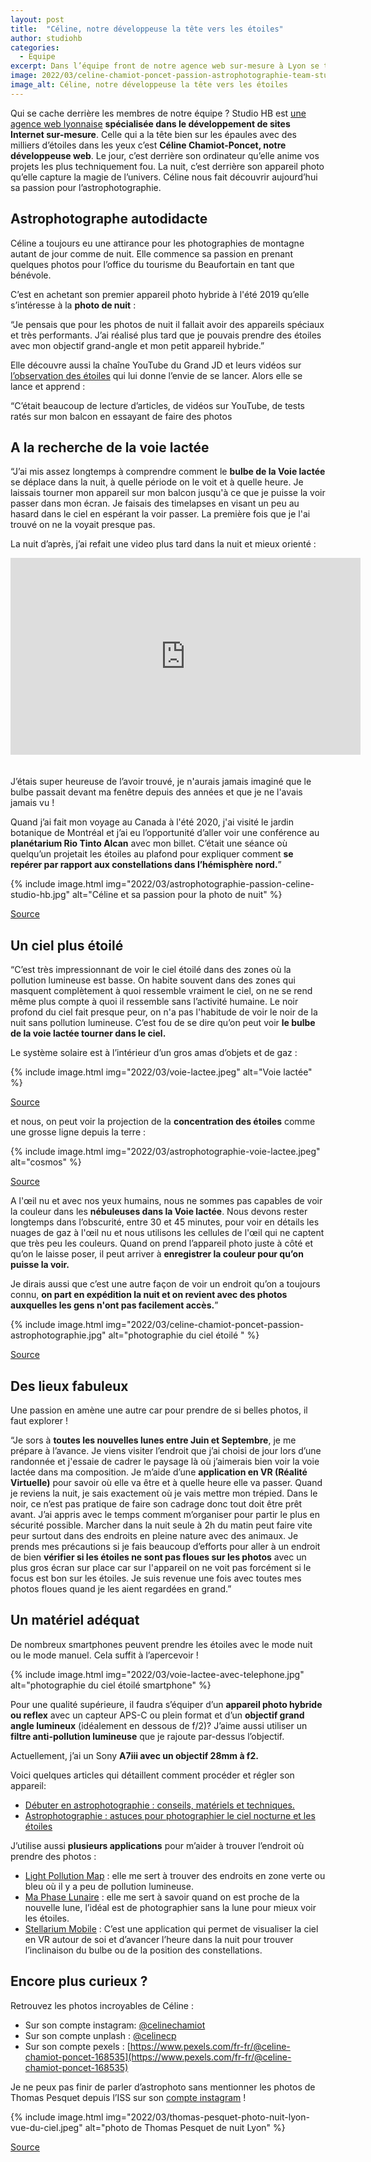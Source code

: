 ```yaml
---
layout: post
title:  "Céline, notre développeuse la tête vers les étoiles"
author: studiohb
categories:
  - Equipe
excerpt: Dans l’équipe front de notre agence web sur-mesure à Lyon se trouve Céline. Découvrez son discours passionnant sur l’astrophotographie.
image: 2022/03/celine-chamiot-poncet-passion-astrophotographie-team-studio-hb.jpg
image_alt: Céline, notre développeuse la tête vers les étoiles
---
```


Qui se cache derrière les membres de notre équipe ? Studio HB est [une agence web lyonnaise](https://www.studio-hb.com/) **spécialisée dans le développement de sites Internet sur-mesure**. Celle qui a la tête bien sur les épaules avec des milliers d’étoiles dans les yeux c’est **Céline Chamiot-Poncet, notre développeuse web**. Le jour, c’est derrière son ordinateur qu’elle anime vos projets les plus techniquement fou. La nuit, c’est derrière son appareil photo qu’elle capture la magie de l’univers. Céline nous fait découvrir aujourd’hui sa passion pour l’astrophotographie.

## Astrophotographe autodidacte

Céline a toujours eu une attirance pour les photographies de montagne autant de jour comme de nuit. Elle commence sa passion en prenant quelques photos pour l’office du tourisme du Beaufortain en tant que bénévole.

C’est en achetant son premier appareil photo hybride à l'été 2019 qu’elle s’intéresse à la **photo de nuit** :

“Je pensais que pour les photos de nuit il fallait avoir des appareils spéciaux et très performants. J’ai réalisé plus tard que je pouvais prendre des étoiles avec mon objectif grand-angle et mon petit appareil hybride.”

Elle découvre aussi la chaîne YouTube du Grand JD et leurs vidéos sur [l’observation des étoiles](https://www.youtube.com/watch?v=6UUQXH_5P60) qui lui donne l’envie de se lancer. Alors elle se lance et apprend :

“C’était beaucoup de lecture d’articles, de vidéos sur YouTube, de tests ratés sur mon balcon en essayant de faire des photos

## A la recherche de la voie lactée

“J’ai mis assez longtemps à comprendre comment le **bulbe de la Voie lactée** se déplace dans la nuit, à quelle période on le voit et à quelle heure. Je laissais tourner mon appareil sur mon balcon jusqu'à ce que je puisse la voir passer dans mon écran. Je faisais des timelapses en visant un peu au hasard dans le ciel en espérant la voir passer. La première fois que je l'ai trouvé on ne la voyait presque pas.

La nuit d’après, j’ai refait une video plus tard dans la nuit et mieux orienté :

<iframe style="display: block;margin: 0 auto;padding-bottom: 20px;" width="560" height="315" src="https://www.youtube.com/embed/Nha-Kfd6loo" title="YouTube video player" frameborder="0" allow="accelerometer; autoplay; clipboard-write; encrypted-media; gyroscope; picture-in-picture" allowfullscreen></iframe>

J’étais super heureuse de l’avoir trouvé, je n'aurais jamais imaginé que le bulbe passait devant ma fenêtre depuis des années et que je ne l'avais jamais vu !

Quand j’ai fait mon voyage au Canada à l'été 2020, j'ai visité le jardin botanique de Montréal et j’ai eu l’opportunité d’aller voir une conférence au **planétarium Rio Tinto Alcan** avec mon billet. C’était une séance où quelqu’un projetait les étoiles au plafond pour expliquer comment **se repérer par rapport aux constellations dans l’hémisphère nord.**”

{% include image.html img="2022/03/astrophotographie-passion-celine-studio-hb.jpg" alt="Céline et sa passion pour la photo de nuit" %}

[Source](https://file1.science-et-vie.com/var/scienceetvie/storage/images/8/5/85060/voie-lactee-mais-combien-elle-bras.jpg?alias=original)

## Un ciel plus étoilé

“C’est très impressionnant de voir le ciel étoilé dans des zones où la pollution lumineuse est basse. On habite souvent dans des zones qui masquent complètement à quoi ressemble vraiment le ciel, on ne se rend même plus compte à quoi il ressemble sans l’activité humaine. Le noir profond du ciel fait presque peur, on n'a pas l'habitude de voir le noir de la nuit sans pollution lumineuse. C’est fou de se dire qu’on peut voir **le bulbe de la voie lactée tourner dans le ciel.**

Le système solaire est à l’intérieur d’un gros amas d’objets et de gaz :

{% include image.html img="2022/03/voie-lactee.jpeg" alt="Voie lactée" %}

[Source](https://file1.science-et-vie.com/var/scienceetvie/storage/images/8/5/85060/voie-lactee-mais-combien-elle-bras.jpg?alias=original)

et nous, on peut voir la projection de la **concentration des étoiles** comme une grosse ligne depuis la terre :

{% include image.html img="2022/03/astrophotographie-voie-lactee.jpeg" alt="cosmos" %}

[Source](https://apod.nasa.gov/apod/ap110520.html)

A l'œil nu et avec nos yeux humains, nous ne sommes pas capables de voir la couleur dans les **nébuleuses dans la Voie lactée**. Nous devons rester longtemps dans l’obscurité, entre 30 et 45 minutes, pour voir en détails les nuages de gaz à l'œil nu et nous utilisons les cellules de l'œil qui ne captent que très peu les couleurs. Quand on prend l’appareil photo juste à côté et qu’on le laisse poser, il peut arriver à **enregistrer la couleur pour qu’on puisse la voir.**

Je dirais aussi que c’est une autre façon de voir un endroit qu’on a toujours connu, **on part en expédition la nuit et on revient avec des photos auxquelles les gens n'ont pas facilement accès.**”

{% include image.html img="2022/03/celine-chamiot-poncet-passion-astrophotographie.jpg" alt="photographie du ciel étoilé " %}

[Source](https://www.instagram.com/p/CRuC5nEN2pH/)

## Des lieux fabuleux

Une passion en amène une autre car pour prendre de si belles photos, il faut explorer !

“Je sors à **toutes les nouvelles lunes entre Juin et Septembre**, je me prépare à l’avance. Je viens visiter l’endroit que j’ai choisi de jour lors d’une randonnée et j'essaie de cadrer le paysage là où j’aimerais bien voir la voie lactée dans ma composition. Je m’aide d’une **application en VR (Réalité Virtuelle)** pour savoir où elle va être et à quelle heure elle va passer. Quand je reviens la nuit, je sais exactement où je vais mettre mon trépied. Dans le noir, ce n’est pas pratique de faire son cadrage donc tout doit être prêt avant. J’ai appris avec le temps comment m’organiser pour partir le plus en sécurité possible. Marcher dans la nuit seule à 2h du matin peut faire vite peur surtout dans des endroits en pleine nature avec des animaux. Je prends mes précautions si je fais beaucoup d’efforts pour aller à un endroit de bien **vérifier si les étoiles ne sont pas floues sur les photos** avec un plus gros écran sur place car sur l'appareil on ne voit pas forcément si le focus est bon sur les étoiles. Je suis revenue une fois avec toutes mes photos floues quand je les aient regardées en grand.”

## Un matériel adéquat

De nombreux smartphones peuvent prendre les étoiles avec le mode nuit ou le mode manuel. Cela suffit à l’apercevoir !

{% include image.html img="2022/03/voie-lactee-avec-telephone.jpg" alt="photographie du ciel étoilé smartphone" %}

Pour une qualité supérieure, il faudra s’équiper d’un **appareil photo hybride ou reflex** avec un capteur APS-C ou plein format et d’un **objectif grand angle lumineux** (idéalement en dessous de f/2)? J’aime aussi utiliser un **filtre anti-pollution lumineuse** que je rajoute par-dessus l’objectif.

Actuellement, j’ai un Sony **A7iii avec un objectif 28mm à f2.**

Voici quelques articles qui détaillent comment procéder et régler son appareil:
- [Débuter en astrophotographie : conseils, matériels et techniques.](https://www.adobe.com/fr/creativecloud/photography/discover/astrophotography.html)
- [Astrophotographie : astuces pour photographier le ciel nocturne et les étoiles](https://www.canon.fr/get-inspired/tips-and-techniques/night-sky-photography-tips/)

J’utilise aussi **plusieurs applications** pour m’aider à trouver l’endroit où prendre des photos :

- [Light Pollution Map](https://play.google.com/store/apps/details?id=info.lightpollutionmap.mobile&hl=ln&gl=US) : elle me sert à trouver des endroits en zone verte ou bleu où il y a peu de pollution lumineuse.
- [Ma Phase Lunaire](https://play.google.com/store/apps/details?id=com.jrustonapps.mymoonphase&hl=ln&gl=US) : elle me sert à savoir quand on est proche de la nouvelle lune, l’idéal est de photographier sans la lune pour mieux voir les étoiles.
- [Stellarium Mobile](https://play.google.com/store/apps/details?id=com.noctuasoftware.stellarium_free&hl=ln&gl=US) : C’est une application qui permet de visualiser la ciel en VR autour de soi et d’avancer l’heure dans la nuit pour trouver l’inclinaison du bulbe ou de la position des constellations.

## Encore plus curieux ?

Retrouvez les photos incroyables de Céline :

- Sur son compte instagram: [@celinechamiot](https://www.instagram.com/celinechamiot/)
- Sur son compte unplash : [@celinecp](https://unsplash.com/@celinecp)
- Sur son compte pexels : [https://www.pexels.com/fr-fr/@celine-chamiot-poncet-168535](https://www.pexels.com/fr-fr/@celine-chamiot-poncet-168535)

Je ne peux pas finir de parler d’astrophoto sans mentionner les photos de Thomas Pesquet depuis l’ISS sur son [compte instagram](https://www.instagram.com/thom_astro/) !

{% include image.html img="2022/03/thomas-pesquet-photo-nuit-lyon-vue-du-ciel.jpeg" alt="photo de Thomas Pesquet de nuit Lyon" %}

[Source](https://twitter.com/Thom_astro/status/1412500715021422597)
